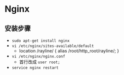 # Nginx

## 安装步骤

- `sudo apt-get install nginx`
- `vi /etc/nginx/sites-available/default`
    - location /rayline/ {
        alias /root/http_root/rayline/;
    }
- `vi /etc/nginx/nginx.conf`
    - 首行改成 `user root;`
- `service nginx restart`
